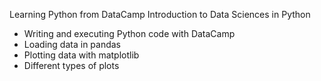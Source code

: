 Learning Python from DataCamp 
Introduction to Data Sciences in Python
- Writing and executing Python code with DataCamp
- Loading data in pandas
- Plotting data with matplotlib
- Different types of plots